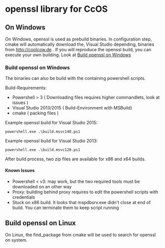# openssl library for CcOS

## On Windows
On Windows, openssl is used as prebuild binaries.
In configuration step, cmake will automatically download the, Visual Studio depending, binaries from http://coolcow.de .
If you will reproduce the openssl build, you can execute your own building. Look at [Build openssl on Windows](##-Build-openssl-on-Windows)

### Build openssl on Windows

The binaries can also be build with the containing powershell scripts.

Build-Requirements:
 - Powershell > 3           ( Downloading files requires higher commandlets, look at issues )
 - Visual Studio 2013/2015  ( Build-Environment with MSBuild)
 - cmake                    ( packing files )

Example openssl build for Visual Studio 2015:

    powershell.exe .\build.msvc140.ps1

Example openssl build for Visual Studio 2013:

    powershell.exe .\build.msvc120.ps1

After build process, two zip files are available for x86 and x64 builds.

#### Known Issues
- Powershell < v3: may work, but the two required tools must be downloaded on an other way 
- Proxy: building behind proxy requires to edit the powershell scripts with credentials
- Stuck on x86 build. It looks that mspdbsrv.exe didn't close at end of build. You can terminate them to keep script running

## Build openssl on Linux
On Linux, the find_package from cmake will be used to search for openssl on system.

